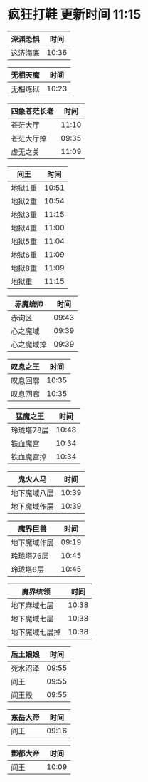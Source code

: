 # 疯狂打鞋 更新时间 11:15

| 深渊恐惧   | 时间    |
|--------|-------|
| 这济海底 | 10:36 |

| 无相天魔   | 时间    |
|--------|-------|
| 无相炼狱 | 10:23 |

| 四象苍茫长老   | 时间    |
|--------|-------|
| 苍茫大厅 | 11:10 |
| 苍茫大厅掉 | 09:35 |
| 虚无之关 | 11:09 |

| 间王   | 时间    |
|--------|-------|
| 地狱1重 | 10:51 |
| 地狱2重 | 10:54 |
| 地狱3重 | 11:15 |
| 地狱4重 | 11:00 |
| 地狱5重 | 11:04 |
| 地狱6重 | 11:09 |
| 地狱8重 | 11:09 |
| 地狱重 | 11:15 |

| 赤魔统帅   | 时间    |
|--------|-------|
| 赤询区 | 09:43 |
| 心之魔域 | 09:39 |
| 心之魔域掉 | 09:39 |

| 叹息之王   | 时间    |
|--------|-------|
| 叹息回廓 | 10:35 |
| 叹息回廊 | 10:35 |

| 猛魔之王   | 时间    |
|--------|-------|
| 玲珑塔78层 | 10:48 |
| 铁血魔宫 | 10:34 |
| 铁血魔宫掉 | 10:34 |

| 鬼火人马   | 时间    |
|--------|-------|
| 地下魔域八层 | 10:39 |
| 地下魔域作层 | 10:39 |

| 魔界巨兽   | 时间    |
|--------|-------|
| 地下魔域作层 | 09:19 |
| 玲珑塔76层 | 10:45 |
| 玲珑塔8层 | 10:45 |

| 魔界统领   | 时间    |
|--------|-------|
| 地下麻域七层 | 10:38 |
| 地下魔域七层 | 10:38 |
| 地下魔域七层掉 | 10:38 |

| 后土娘娘   | 时间    |
|--------|-------|
| 死水沼泽 | 09:55 |
| 阎王 | 09:55 |
| 阎王殿 | 09:55 |

| 东岳大帝   | 时间    |
|--------|-------|
| 阎王 | 09:16 |

| 酆都大帝   | 时间    |
|--------|-------|
| 阎王 | 10:09 |